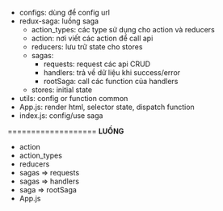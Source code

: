- configs: dùng để config url
- redux-saga: luồng saga
    + action_types: các type sử dụng cho action và reducers
    + action: nơi viết các action để call api
    + reducers: lưu trữ state cho stores
    + sagas: 
        + requests: request các api CRUD
        + handlers: trả về dữ liệu khi success/error
        + rootSaga: call các function của handlers
    + stores: initial state
- utils: config or function common
- App.js: render html, selector state, dispatch function
- index.js: config/use saga

===================
**LUỒNG**
- action
- action_types
- reducers
- sagas => requests
- sagas => handlers
- saga => rootSaga
- App.js
